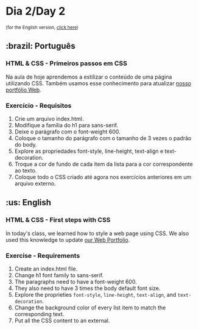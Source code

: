 # Dia 2/Day 2
<small>(for the English version, <a href="#en">click here</a>)</small>
<h2>:brazil: Português</h2>
<h3>HTML & CSS - Primeiros passos em CSS</h3>
<p>Na aula de hoje aprendemos a estilizar o conteúdo de uma página utilizando CSS. Também usamos esse conhecimento para atualizar <a href="https://raphaelalmeidamartins.github.io/" rel="next">nosso portfólio Web</a>.</p>
<h3>Exercício - Requisitos</h3>
<ol>
  <li>Crie um arquivo index.html.
  <li>Modifique a família do h1 para sans-serif.
  <li>Deixe o parágrafo com o font-weight 600.
  <li>Coloque o tamanho do parágrafo com o tamanho de 3 vezes o padrão do body.
  <li>Explore as propriedades font-style, line-height, text-align e text-decoration.
  <li>Troque a cor de fundo de cada item da lista para a cor correspondente ao texto.
  <li>Coloque todo o CSS criado até agora nos exercícios anteriores em um arquivo externo. 
</ol>

<h2 id="en">:us: English</h2>
<h3>HTML & CSS - First steps with CSS</h3>
<p>In today's class, we learned how to style a web page using CSS. We also used this knowledge to update <a href="https://raphaelalmeidamartins.github.io/" rel="next">our Web Portfolio</a>.</p>
<h3>Exercise - Requirements</h3>
<ol>
  <li>Create an index.html file.
  <li>Change h1 font family to sans-serif.
  <li>The paragraphs need to have a font-weight 600.
  <li>They also need to have 3 times the body default font size.
  <li>Explore the proprieties <code>font-style</code>, <code>line-height</code>, <code>text-align</code>, and <code>text-decoration</code>.
  <li>Change the background color of every list item to match the corresponding text.
  <li>Put all the CSS content to an external. 
</ol>